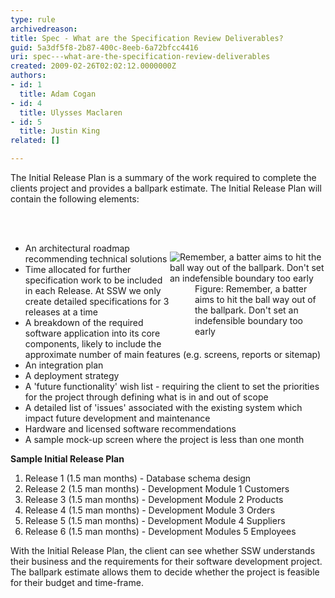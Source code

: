 ```yaml
---
type: rule
archivedreason: 
title: Spec - What are the Specification Review Deliverables?
guid: 5a3df5f8-2b87-400c-8eeb-6a72bfcc4416
uri: spec---what-are-the-specification-review-deliverables
created: 2009-02-26T02:02:12.0000000Z
authors:
- id: 1
  title: Adam Cogan
- id: 4
  title: Ulysses Maclaren
- id: 5
  title: Justin King
related: []

---
```



The Initial Release Plan is a summary of the work required to complete the clients project and provides a ballpark estimate. The Initial Release Plan will contain the following elements&#58; 

<br><excerpt class='endintro'></excerpt><br>

  <dl style="width&#58;249px;float&#58;right;clear&#58;both;" class="image">
    <dt><img class="ms-rteCustom-ImageArea" border="0" alt="Remember, a batter aims to hit the ball way out of the ballpark. Don't set an indefensible boundary too early" src="/Management/RulesToBetterProjectManagement/PublishingImages/ProjectManagement_BallPark_Catch.jpg" /> </dt>
    <dd><span class="ms-rteCustom-FigureNormal">Figure&#58; Remember, a batter aims to hit the ball way out of the ballpark. Don't set an indefensible boundary too early</span></dd>
</dl>
<ul>
    <li>An architectural roadmap recommending technical solutions </li>
    <li>Time allocated for further specification work to be included in each Release. At SSW we only create detailed specifications for 3 releases at a time </li>
    <li>A breakdown of the required software application into its core components, likely to include the approximate number of main features (e.g. screens, reports or sitemap) </li>
    <li>An integration plan </li>
    <li>A deployment strategy </li>
    <li>A 'future functionality' wish list - requiring the client to set the priorities for the project through defining what is in and out of scope </li>
    <li>A detailed list of 'issues' associated with the existing system which impact future development and maintenance </li>
    <li>Hardware and licensed software recommendations </li>
    <li>A sample mock-up screen where the project is less than one month</li>
</ul>
<p><strong>Sample Initial Release Plan</strong> </p>
<ol>
    <li>Release&#160;1 (1.5 man months) - Database schema design </li>
    <li>Release&#160;2 (1.5 man months) - Development Module 1 Customers </li>
    <li>Release&#160;3 (1.5 man months) - Development Module 2 Products </li>
    <li>Release&#160;4 (1.5 man months) - Development Module 3 Orders </li>
    <li>Release&#160;5 (1.5 man months) - Development Module 4 Suppliers </li>
    <li>Release&#160;6 (1.5 man months) - Development Modules 5 Employees</li>
</ol>
<p>With the Initial Release Plan, the client can see whether SSW understands their business and the requirements for their software development project. The ballpark estimate allows them to decide whether the project is feasible for their budget and time-frame. </p>
<p>&#160;</p>



